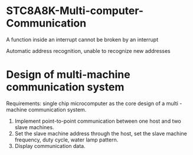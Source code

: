# STC8A8K-Multi-computer-Communication
A function inside an interrupt cannot be broken by an interrupt

Automatic address recognition, unable to recognize new addresses

# Design of multi-machine communication system

Requirements: single chip microcomputer as the core design of a multi - machine communication system.

1. Implement point-to-point communication between one host and two slave machines.
2. Set the slave machine address through the host, set the slave machine frequency, duty cycle, water lamp pattern.
3. Display communication data.
